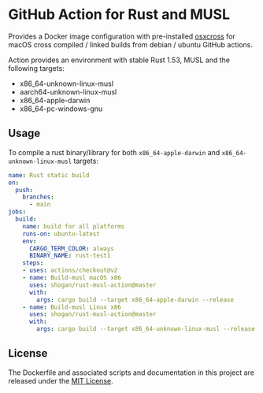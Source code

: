 # GitHub Action for Rust and MUSL

Provides a Docker image configuration with pre-installed [osxcross](https://github.com/tpoechtrager/osxcross) for macOS cross compiled / linked builds from debian / ubuntu GitHub actions.

Action provides an environment with stable Rust 1.53, MUSL and the following targets:
- x86_64-unknown-linux-musl
- aarch64-unknown-linux-musl
- x86_64-apple-darwin
- x86_64-pc-windows-gnu

## Usage

To compile a rust binary/library for both `x86_64-apple-darwin` and `x86_64-unknown-linux-musl` targets:

```yaml
name: Rust static build
on:
  push:
    branches:
      - main
jobs:
  build:
    name: build for all platforms
    runs-on: ubuntu-latest
    env:
      CARGO_TERM_COLOR: always
      BINARY_NAME: rust-test1
    steps:
    - uses: actions/checkout@v2
    - name: Build-musl macOS x86
      uses: shogan/rust-musl-action@master
      with:
        args: cargo build --target x86_64-apple-darwin --release
    - name: Build-musl Linux x86
      uses: shogan/rust-musl-action@master
      with:
        args: cargo build --target x86_64-unknown-linux-musl --release
```

## License

The Dockerfile and associated scripts and documentation in this project are released under the [MIT License](LICENSE).
